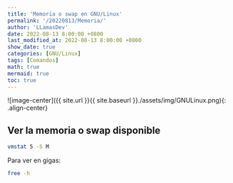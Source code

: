 ```yaml
---
title: 'Memoria o swap en GNU/Linux'
permalink: '/20220813/Memoria/'
author: 'LLamasDev'
date: 2022-08-13 8:00:00 +0800
last_modified_at: 2022-08-13 8:00:00 +0800
show_date: true
categories: [GNU/Linux]
tags: [Comandos]
math: true
mermaid: true
toc: true
---
```


![image-center]({{ site.url }}{{ site.baseurl }}./assets/img/GNULinux.png){: .align-center}

## Ver la memoria o swap disponible

```bash
vmstat 5 -S M
```

Para ver en gigas:
```bash
free -h
```